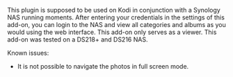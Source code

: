 This plugin is supposed to be used on Kodi in conjunction with a Synology NAS running moments.
After entering your credentials in the settings of this add-on, you can login to the NAS and view all categories and albums as you would using the web interface.
This add-on only serves as a viewer.
This add-on was tested on a DS218+ and DS216 NAS.

Known issues:
- It is not possible to navigate the photos in full screen mode.